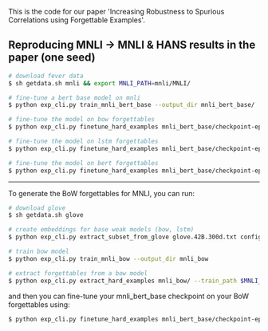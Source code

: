 This is the code for our paper 'Increasing Robustness to Spurious Correlations using Forgettable Examples'.

<!---

Example Training on Fever
--------------


```bash
# download fever data
$ sh getdata.sh fever && export FEVER_PATH=fever/

# download glove
$ sh getdata.sh glove

# create embeddings for base weak models (bow, lstm)
$ python exp_cli.py extract_subset_from_glove glove.42B.300d.txt config/dictionary.txt config/

# train bow model
$ python exp_cli.py train_fever_bow --output_dir fever_bow

# extract forgettables from a bow model
$ python exp_cli.py extract_hard_examples fever_bow/ --train_path $FEVER_PATH/fever.train.jsonl --task fever

# fine-tune a bert base model on fever
$ python exp_cli.py train_fever_bert_base --output_dir fever_bert_base/

# fine-tune the model on forgettables
$ python exp_cli.py finetune_hard_examples fever_bert_base/checkpoint-epoch-1/ fever_bert_base_fbow/ --hard_path fever_bow/hard_examples.pkl
```

-->

Reproducing MNLI -> MNLI & HANS results in the paper (one seed)
--------------


```bash
# download fever data
$ sh getdata.sh mnli && export MNLI_PATH=mnli/MNLI/

# fine-tune a bert base model on mnli 
$ python exp_cli.py train_mnli_bert_base --output_dir mnli_bert_base/

# fine-tune the model on bow forgettables
$ python exp_cli.py finetune_hard_examples mnli_bert_base/checkpoint-epoch-3/ mnli_bert_base_fbow/ --training-examples-ids example_ids/mnli/bow/balanced_forg.ids --task mnli 

# fine-tune the model on lstm forgettables
$ python exp_cli.py finetune_hard_examples mnli_bert_base/checkpoint-epoch-3/ mnli_bert_base_flstm/ --training-examples-ids example_ids/mnli/lstm/balanced_forg.ids --task mnli 

# fine-tune the model on bert forgettables
$ python exp_cli.py finetune_hard_examples mnli_bert_base/checkpoint-epoch-3/ mnli_bert_base_fbert/ --training-examples-ids example_ids/mnli/bert/balanced_forg.ids --task mnli 
```
-----------

To generate the BoW forgettables for MNLI, you can run:

```bash
# download glove
$ sh getdata.sh glove

# create embeddings for base weak models (bow, lstm)
$ python exp_cli.py extract_subset_from_glove glove.42B.300d.txt config/dictionary.txt config/

# train bow model
$ python exp_cli.py train_mnli_bow --output_dir mnli_bow

# extract forgettables from a bow model
$ python exp_cli.py extract_hard_examples mnli_bow/ --train_path $MNLI_PATH/train.tsv --task mnli 
```
and then you can fine-tune your mnli_bert_base checkpoint on your BoW forgettables using:
```bash
$ python exp_cli.py finetune_hard_examples mnli_bert_base/checkpoint-epoch-3/ mnli_bert_base_fbow/ --hard_path mnli_bow/hard_examples.pkl
```
